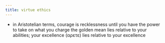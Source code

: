 ```yaml
---
title: virtue ethics
---
```


- in Aristotelian terms, courage is recklessness until you have the power to take on what you charge
the golden mean lies relative to your abilities; your excellence (αρετε) lies relative to your excellence
